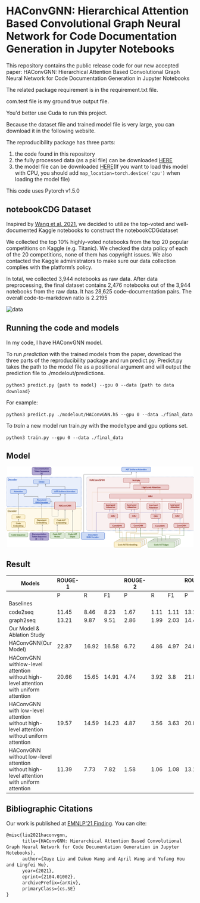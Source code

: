 # HAConvGNN: Hierarchical Attention Based Convolutional Graph Neural Network for Code Documentation Generation in Jupyter Notebooks
This repository contains the public release code for our new accepted paper: HAConvGNN: Hierarchical Attention Based Convolutional Graph Neural Network for Code Documentation Generation in Jupyter Notebooks

The related package requirement is in the requirement.txt file.

com.test file is my ground true output file.

You'd better use Cuda to run this project.

Because the dataset file and trained model file is very large, you can download it in the following website.

The reproducibility package has three parts:
1. the code found in this repository
2. the fully processed data (as a pkl file) can be downloaded [HERE](https://ibm.biz/Bdfpk6)
3. the model file can be downloaded [HERE](https://ibm.biz/BdfpkU)(If you want to load this model with CPU, you should add ```map_location=torch.device('cpu')``` when loading the model file)

This code uses Pytorch v1.5.0

## notebookCDG Dataset

Inspired by [Wang et al. 2021](https://dl.acm.org/doi/abs/10.1145/3411763.3451617), we decided to utilize the top-voted and well-documented Kaggle notebooks to construct the notebookCDGdataset 

We collected the top 10% highly-voted notebooks from the top 20 popular competitions on Kaggle (e.g. Titanic). We checked the data policy of each of the 20 competitions, none of them has copyright issues. We also contacted the Kaggle administrators to make sure our data collection complies with the platform’s policy.  

In total, we collected 3,944 notebooks as raw data. After data preprocessing, the final dataset contains 2,476 notebooks out of the 3,944 notebooks from the raw data. It has 28,625 code–documentation pairs. The overall code-to-markdown ratio is 2.2195

![data](https://user-images.githubusercontent.com/3362714/132431560-7f68606f-d0a1-4d9b-b46e-8537fd65c123.png)

## Running the code and models

In my code, I have HAConvGNN model.

To run *prediction* with the trained models from the paper, download the three parts of the reproducibility package and run predict.py. Predict.py takes the path to the model file as a positional argument and will output the prediction file to ./modelout/predictions.

`python3 predict.py {path to model} --gpu 0 --data {path to data download}`

For example:

`python3 predict.py ./modelout/HAConvGNN.h5 --gpu 0 --data ./final_data`

To *train* a new model run train.py with the modeltype and gpu options set.

`python3 train.py --gpu 0 --data ./final_data`

## Model

![avatar](/img/model.png)

## Result
| Models                       | ROUGE-1 |       |       | ROUGE-2 |      |      | ROUGE-L |       |       |
|------------------------------|---------|-------|-------|---------|------|------|---------|-------|-------|
|                              | P       | R     | F1    | P       | R    | F1   | P       | R     | F1    |
| Baselines   |
| code2seq                     | 11.45   | 8.46  | 8.23  | 1.67    | 1.11 | 1.11 | 13.13   | 10.28 | 10.24 |
| graph2seq                    | 13.21   | 9.87  | 9.51  | 2.86    | 1.99 | 2.03 | 14.46   | 11.4  | 11.18 |
| Our Model & Ablation Study   |         |       |       |         |      |      |         |       |       |
| HAConvGNN(Our Model)         | 22.87   | 16.92 | 16.58 | 6.72    | 4.86 | 4.97 | 24.03   | 18.6  | 18.54 |
| HAConvGNN   <br> withlow-level attention  <br> without high-level attention <br> with uniform attention      | 20.66   | 15.65 | 14.91 | 4.74    | 3.92 | 3.8  | 21.84   | 17.27 | 16.81 |
| HAConvGNN <br> with low-level attention  <br>  without high-level attention <br> without uniform attention  | 19.57   | 14.59 | 14.23 | 4.87    | 3.56 | 3.63 | 20.83   | 16.24 | 16.12 |
| HAConvGNN <br> without low-level attention <br> without high-level attention <br> with uniform attention      | 11.39   | 7.73  | 7.82  | 1.58    | 1.06 | 1.08 | 13.13   | 9.47  | 9.82  |

## Bibliographic Citations

Our work is published at [EMNLP'21 Finding](https://arxiv.org/abs/2104.01002). You can cite: 

```
@misc{liu2021haconvgnn,
      title={HAConvGNN: Hierarchical Attention Based Convolutional Graph Neural Network for Code Documentation Generation in Jupyter Notebooks}, 
      author={Xuye Liu and Dakuo Wang and April Wang and Yufang Hou and Lingfei Wu},
      year={2021},
      eprint={2104.01002},
      archivePrefix={arXiv},
      primaryClass={cs.SE}
}
```
